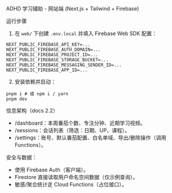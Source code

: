 ADHD 学习辅助 - 网站端 (Next.js + Tailwind + Firebase)

运行步骤

1. 在 `web/` 下创建 `.env.local` 并填入 Firebase Web SDK 配置：

```
NEXT_PUBLIC_FIREBASE_API_KEY=...
NEXT_PUBLIC_FIREBASE_AUTH_DOMAIN=...
NEXT_PUBLIC_FIREBASE_PROJECT_ID=...
NEXT_PUBLIC_FIREBASE_STORAGE_BUCKET=...
NEXT_PUBLIC_FIREBASE_MESSAGING_SENDER_ID=...
NEXT_PUBLIC_FIREBASE_APP_ID=...
```

2. 安装依赖并启动：

```
pnpm i # 或 npm i / yarn
pnpm dev
```

信息架构（docs 2.2）

- /dashboard：本周番茄个数、专注分钟、近期学习视频。
- /sessions：会话列表（筛选：日期、UP、课程）。
- /settings：账号、默认番茄配置、白名单域、导出/删除操作（调用 Functions）。

安全与数据：

- 使用 Firebase Auth（客户端）。
- Firestore 直接读取用户命名空间数据（仅示例查询）。
- 敏感/聚合统计走 Cloud Functions（占位接口）。


